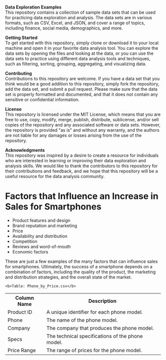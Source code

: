 
**Data Exploration Examples**<br>
This repository contains a collection of sample data sets that can be used for practicing data exploration and analysis. The data sets are in various formats, such as CSV, Excel, and JSON, and cover a range of topics, including finance, social media, demographics, and more.

**Getting Started**<br>
To get started with this repository, simply clone or download it to your local machine and open it in your favorite data analysis tool. You can explore the data sets by opening the files and looking at the data, or you can use the data sets to practice using different data analysis tools and techniques, such as filtering, sorting, grouping, aggregating, and visualizing data.

**Contributing**<br>
Contributions to this repository are welcome. If you have a data set that you think would be a good addition to this repository, simply fork the repository, add the data set, and submit a pull request. Please make sure that the data set is properly formatted and documented, and that it does not contain any sensitive or confidential information.

**License**<br>
This repository is licensed under the MIT License, which means that you are free to use, copy, modify, merge, publish, distribute, sublicense, and/or sell copies of the repository and any associated software or data sets. However, the repository is provided "as is" and without any warranty, and the authors are not liable for any damages or losses arising from the use of the repository.

**Acknowledgments**<br>
This repository was inspired by a desire to create a resource for individuals who are interested in learning or improving their data exploration and analysis skills. We would like to thank the contributors to this repository for their contributions and feedback, and we hope that this repository will be a useful resource for the data analysis community.

<!DOCTYPE html>
<html>

  <head>
  </head>
  <body>
    <h1>Factors that Influence an Increase in Sales for Smartphones</h1>
    <ul>
      <li>Product features and design</li>
      <li>Brand reputation and marketing</li>
      <li>Price</li>
      <li>Availability and distribution</li>
      <li>Competition</li>
      <li>Reviews and word-of-mouth</li>
      <li>Economic factors</li>
    </ul>
    <p>These are just a few examples of the many factors that can influence sales for smartphones. Ultimately, the success of a smartphone depends on a combination of factors, including the quality of the product, the marketing and distribution strategies, and the overall state of the market.</p>
    
    <b>Table: Phone_by_Price.csv</b>

<table>
  <tr>
    <th>Column Name</th>
    <th>Description</th>
  </tr>
  <tr>
    <td>Product ID</td>
    <td>A unique identifier for each phone model.</td>
  </tr>
  <tr>
    <td>Phone</td>
    <td>The name of the phone model.</td>
  </tr>
  <tr>
    <td>Company</td>
    <td>The company that produces the phone model.</td>
  </tr>
  <tr>
    <td>Specs</td>
    <td>The technical specifications of the phone model.</td>
  </tr>
  <tr>
    <td>Price Range</td>
    <td>The range of prices for the phone model.</td>
  </tr>
</table>
  </body>
</html>

